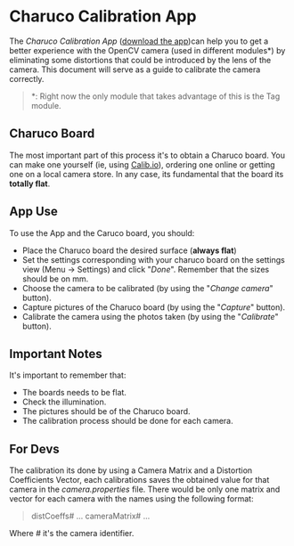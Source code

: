 # Charuco Calibration App
The *Charuco Calibration App* (<a href="https://github.com/mintforpeople/robobo-programming/wiki/calibration-app.zip">download the app</a>)can help you to get a better experience with the OpenCV camera (used in different modules*) by eliminating some distortions that could be introduced by the lens of the camera.
This document will serve as a guide to calibrate the camera correctly.
> *: Right now the only module that takes advantage of this is the Tag module.
## Charuco Board
The most important part of this process it's to obtain a Charuco board. You can make one yourself (ie, using [Calib.io](https://calib.io/pages/camera-calibration-pattern-generator)), ordering one online or getting one on a local camera store.
In any case, its fundamental that the board its **totally flat**.
## App Use
To use the App and the Caruco board, you should:

 - Place the Charuco board the desired surface (**always flat**)
 - Set the settings corresponding with your charuco board on the settings view (Menu -> Settings) and click "*Done*". Remember that the sizes should be on mm.
 - Choose the camera to be calibrated (by using the "*Change camera*" button).
 - Capture pictures of the Charuco board (by using the "*Capture*" button).
 - Calibrate the camera using the photos taken (by using the "*Calibrate*" button).
## Important Notes
It's important to remember that:
 - The boards needs to be flat.
 - Check the illumination.
 - The pictures should be of the Charuco board.
 - The calibration process should be done for each camera.

## For Devs
The calibration its done by using a Camera Matrix and a Distortion Coefficients Vector, each calibrations saves the obtained value for that camera in the *camera.properties* file. There would be only one matrix and vector for each camera with the names using the following format:

> distCoeffs# ...
> cameraMatrix# ...
>
Where *#* it's the camera identifier.

